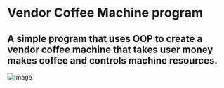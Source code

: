 # Vendor Coffee Machine program

## A simple program that uses OOP to create a vendor coffee machine that takes user money makes coffee and controls machine resources.

![image](https://github.com/giannisyp/Vendor_Coffee_Machine/assets/119696474/57a7a579-fc55-41bb-bde8-451301b7a8a3)
